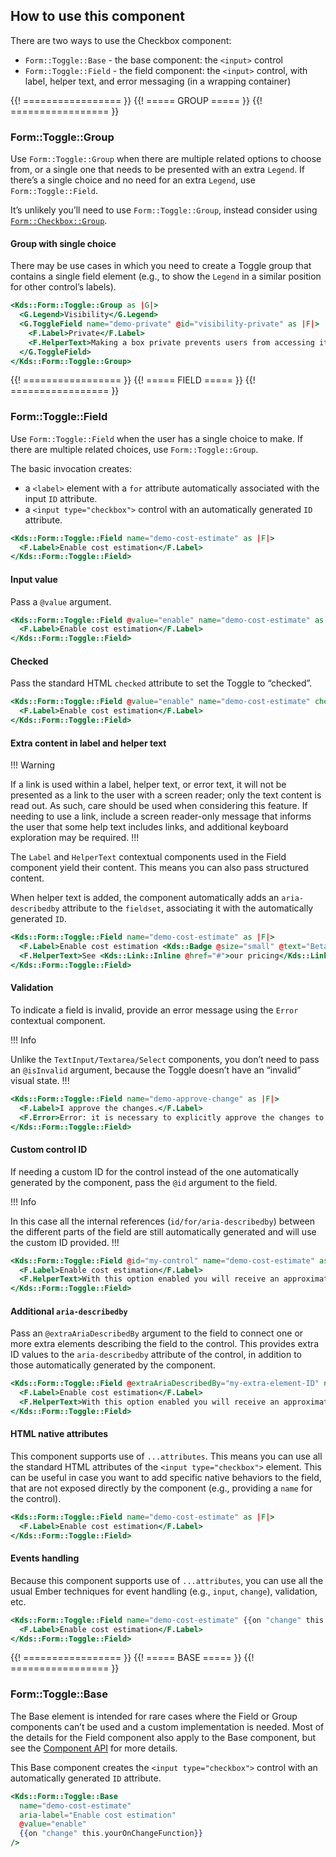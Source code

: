 ## How to use this component

There are two ways to use the Checkbox component:

- `Form::Toggle::Base` - the base component: the `<input>` control
- `Form::Toggle::Field` - the field component: the `<input>` control, with label, helper text, and error messaging (in a wrapping container)

{{! ================= }} {{! ===== GROUP ===== }} {{! ================= }}

### Form::Toggle::Group

Use `Form::Toggle::Group` when there are multiple related options to choose from, or a single one that needs to be presented with an extra `Legend`. If there’s a single choice and no need for an extra `Legend`, use `Form::Toggle::Field`.

It’s unlikely you’ll need to use `Form::Toggle::Group`, instead consider using [`Form::Checkbox::Group`](/components/form/checkbox). 

#### Group with single choice

There may be use cases in which you need to create a Toggle group that contains a single field element (e.g., to show the `Legend` in a similar position for other control’s labels). 

```handlebars
<Kds::Form::Toggle::Group as |G|>
  <G.Legend>Visibility</G.Legend>
  <G.ToggleField name="demo-private" @id="visibility-private" as |F|>
    <F.Label>Private</F.Label>
    <F.HelperText>Making a box private prevents users from accessing it unless given permission.</F.HelperText>
  </G.ToggleField>
</Kds::Form::Toggle::Group>
```

{{! ================= }} {{! ===== FIELD ===== }} {{! ================= }}

### Form::Toggle::Field

Use `Form::Toggle::Field` when the user has a single choice to make. If there are multiple related choices, use `Form::Toggle::Group`.

The basic invocation creates:

- a `<label>` element with a `for` attribute automatically associated with the input `ID` attribute.
- a `<input type="checkbox">` control with an automatically generated `ID` attribute.

```handlebars
<Kds::Form::Toggle::Field name="demo-cost-estimate" as |F|>
  <F.Label>Enable cost estimation</F.Label>
</Kds::Form::Toggle::Field>
```

#### Input value

Pass a `@value` argument.

```handlebars
<Kds::Form::Toggle::Field @value="enable" name="demo-cost-estimate" as |F|>
  <F.Label>Enable cost estimation</F.Label>
</Kds::Form::Toggle::Field>
```

#### Checked

Pass the standard HTML `checked` attribute to set the Toggle to “checked”.

```handlebars
<Kds::Form::Toggle::Field @value="enable" name="demo-cost-estimate" checked as |F|>
  <F.Label>Enable cost estimation</F.Label>
</Kds::Form::Toggle::Field>
```

#### Extra content in label and helper text

!!! Warning

If a link is used within a label, helper text, or error text, it will not be presented as a link to the user with a screen reader; only the text content is read out. As such, care should be used when considering this feature. If needing to use a link, include a screen reader-only message that informs the user that some help text includes links, and additional keyboard exploration may be required.
!!!

The `Label` and `HelperText` contextual components used in the Field component yield their content. This means you can also pass structured content.

When helper text is added, the component automatically adds an `aria-describedby` attribute to the `fieldset`, associating it with the automatically generated `ID`.

```handlebars
<Kds::Form::Toggle::Field name="demo-cost-estimate" as |F|>
  <F.Label>Enable cost estimation <Kds::Badge @size="small" @text="Beta" @color="highlight" /></F.Label>
  <F.HelperText>See <Kds::Link::Inline @href="#">our pricing</Kds::Link::Inline> for more information.</F.HelperText>
</Kds::Form::Toggle::Field>
```

#### Validation

To indicate a field is invalid, provide an error message using the `Error` contextual component.

!!! Info

Unlike the `TextInput/Textarea/Select` components, you don’t need to pass an `@isInvalid` argument, because the Toggle doesn’t have an “invalid” visual state.
!!!

```handlebars
<Kds::Form::Toggle::Field name="demo-approve-change" as |F|>
  <F.Label>I approve the changes.</F.Label>
  <F.Error>Error: it is necessary to explicitly approve the changes to continue.</F.Error>
</Kds::Form::Toggle::Field>
```

#### Custom control ID

If needing a custom ID for the control instead of the one automatically generated by the component, pass the `@id` argument to the field.

!!! Info

In this case all the internal references (`id/for/aria-describedby`) between the different parts of the field are still automatically generated and will use the custom ID provided.
!!!

```handlebars
<Kds::Form::Toggle::Field @id="my-control" name="demo-cost-estimate" as |F|>
  <F.Label>Enable cost estimation</F.Label>
  <F.HelperText>With this option enabled you will receive an approximate cost estimation.</F.HelperText>
</Kds::Form::Toggle::Field>
```

#### Additional `aria-describedby`

Pass an `@extraAriaDescribedBy` argument to the field to connect one or more extra elements describing the field to the control. This provides extra ID values to the `aria-describedby` attribute of the control, in addition to those automatically generated by the component.

```handlebars
<Kds::Form::Toggle::Field @extraAriaDescribedBy="my-extra-element-ID" name="demo-cost-estimate" as |F|>
  <F.Label>Enable cost estimation</F.Label>
  <F.HelperText>With this option enabled you will receive an approximate cost estimation.</F.HelperText>
</Kds::Form::Toggle::Field>
```

#### HTML native attributes

This component supports use of `...attributes`. This means you can use all the standard HTML attributes of the `<input type="checkbox">` element. This can be useful in case you want to add specific native behaviors to the field, that are not exposed directly by the component (e.g., providing a `name` for the control).

```handlebars
<Kds::Form::Toggle::Field name="demo-cost-estimate" as |F|>
  <F.Label>Enable cost estimation</F.Label>
</Kds::Form::Toggle::Field>
```

#### Events handling

Because this component supports use of `...attributes`, you can use all the usual Ember techniques for event handling (e.g., `input`, `change`), validation, etc. 

```handlebars
<Kds::Form::Toggle::Field name="demo-cost-estimate" {{on "change" this.yourOnChangeFunction}} as |F|>
  <F.Label>Enable cost estimation</F.Label>
</Kds::Form::Toggle::Field>
```

{{! ================= }} {{! ===== BASE ===== }} {{! ================= }}

### Form::Toggle::Base

The Base element is intended for rare cases where the Field or Group components can’t be used and a custom implementation is needed. Most of the details for the Field component also apply to the Base component, but see the [Component API](#component-api) for more details.

This Base component creates the `<input type="checkbox">` control with an automatically generated `ID` attribute.

```handlebars
<Kds::Form::Toggle::Base
  name="demo-cost-estimate"
  aria-label="Enable cost estimation"
  @value="enable"
  {{on "change" this.yourOnChangeFunction}}
/>
```
